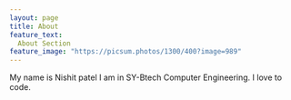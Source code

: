 ```yaml
---
layout: page
title: About
feature_text:
  About Section
feature_image: "https://picsum.photos/1300/400?image=989"
---
```

My name is Nishit patel I am in SY-Btech Computer Engineering. I love to code.